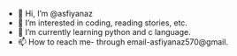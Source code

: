 - 👋 Hi, I’m @asfiyanaz
- 👀 I’m interested in coding, reading stories, etc.
- 🌱 I’m currently learning python and c language.
- 📫 How to reach me- through email-asfiyanaz570@gmail.

<!---
asfiyanaz/asfiyanaz is a ✨ special ✨ repository because its `README.md` (this file) appears on your GitHub profile.
You can click the Preview link to take a look at your changes.
--->
